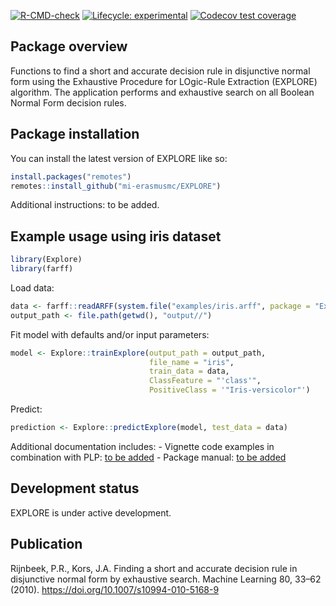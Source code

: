 
<!-- badges: start -->
[![R-CMD-check](https://github.com/mi-erasmusmc/Explore/actions/workflows/check-standard.yaml/badge.svg)](https://github.com/mi-erasmusmc/Explore/actions/workflows/check-standard.yaml)
[![Lifecycle:
experimental](https://img.shields.io/badge/lifecycle-experimental-orange.svg)](https://lifecycle.r-lib.org/articles/stages.html#experimental)
[![Codecov test
coverage](https://codecov.io/github/mi-erasmusmc/Explore/branch/develop/graph/badge.svg)](https://app.codecov.io/github/mi-erasmusmc/Explore?branch=develop)
<!-- badges: end -->

## Package overview

Functions to find a short and accurate decision rule in disjunctive
normal form using the Exhaustive Procedure for LOgic-Rule Extraction
(EXPLORE) algorithm. The application performs and exhaustive search on
all Boolean Normal Form decision rules.

## Package installation

You can install the latest version of EXPLORE like so:

``` r
install.packages("remotes")
remotes::install_github("mi-erasmusmc/EXPLORE")
```

Additional instructions: to be added.

## Example usage using iris dataset

``` r
library(Explore)
library(farff)
```

Load data:

``` r
data <- farff::readARFF(system.file("examples/iris.arff", package = "Explore"))
output_path <- file.path(getwd(), "output//")
```

Fit model with defaults and/or input parameters:

``` r
model <- Explore::trainExplore(output_path = output_path, 
                               file_name = "iris", 
                               train_data = data, 
                               ClassFeature = "'class'", 
                               PositiveClass = '"Iris-versicolor"')
```

Predict:

``` r
prediction <- Explore::predictExplore(model, test_data = data)
```

Additional documentation includes: - Vignette code examples in
combination with PLP: [to be
added](~/Documents/Git/Explore/vignettes/EXPLORE_withPLP.Rmd) - Package
manual: [to be added](~/Documents/Git/Explore/vignettes/Explore_1.0.pdf)

## Development status

EXPLORE is under active development.

## Publication

Rijnbeek, P.R., Kors, J.A. Finding a short and accurate decision rule in
disjunctive normal form by exhaustive search. Machine Learning 80, 33–62
(2010). <https://doi.org/10.1007/s10994-010-5168-9>
